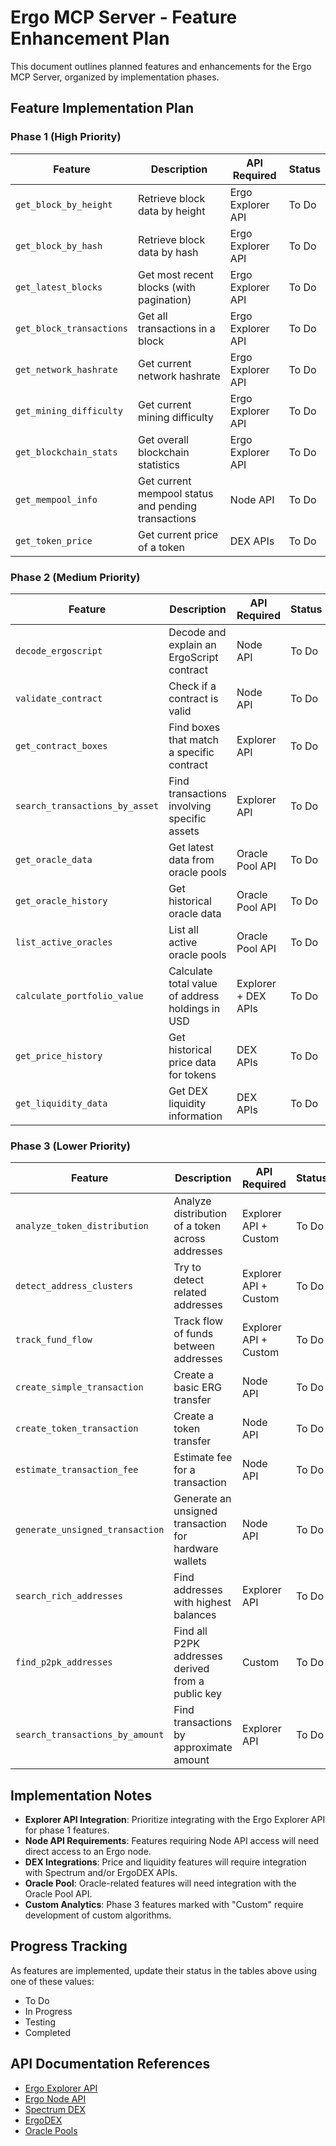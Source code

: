 # Ergo MCP Server - Feature Enhancement Plan

This document outlines planned features and enhancements for the Ergo MCP Server, organized by implementation phases.

## Feature Implementation Plan

### Phase 1 (High Priority)

| Feature | Description | API Required | Status |
|---------|-------------|--------------|--------|
| `get_block_by_height` | Retrieve block data by height | Ergo Explorer API | To Do |
| `get_block_by_hash` | Retrieve block data by hash | Ergo Explorer API | To Do |
| `get_latest_blocks` | Get most recent blocks (with pagination) | Ergo Explorer API | To Do |
| `get_block_transactions` | Get all transactions in a block | Ergo Explorer API | To Do |
| `get_network_hashrate` | Get current network hashrate | Ergo Explorer API | To Do |
| `get_mining_difficulty` | Get current mining difficulty | Ergo Explorer API | To Do |
| `get_blockchain_stats` | Get overall blockchain statistics | Ergo Explorer API | To Do |
| `get_mempool_info` | Get current mempool status and pending transactions | Node API | To Do |
| `get_token_price` | Get current price of a token | DEX APIs | To Do |

### Phase 2 (Medium Priority)

| Feature | Description | API Required | Status |
|---------|-------------|--------------|--------|
| `decode_ergoscript` | Decode and explain an ErgoScript contract | Node API | To Do |
| `validate_contract` | Check if a contract is valid | Node API | To Do |
| `get_contract_boxes` | Find boxes that match a specific contract | Explorer API | To Do |
| `search_transactions_by_asset` | Find transactions involving specific assets | Explorer API | To Do |
| `get_oracle_data` | Get latest data from oracle pools | Oracle Pool API | To Do |
| `get_oracle_history` | Get historical oracle data | Oracle Pool API | To Do |
| `list_active_oracles` | List all active oracle pools | Oracle Pool API | To Do |
| `calculate_portfolio_value` | Calculate total value of address holdings in USD | Explorer + DEX APIs | To Do |
| `get_price_history` | Get historical price data for tokens | DEX APIs | To Do |
| `get_liquidity_data` | Get DEX liquidity information | DEX APIs | To Do |

### Phase 3 (Lower Priority)

| Feature | Description | API Required | Status |
|---------|-------------|--------------|--------|
| `analyze_token_distribution` | Analyze distribution of a token across addresses | Explorer API + Custom | To Do |
| `detect_address_clusters` | Try to detect related addresses | Explorer API + Custom | To Do |
| `track_fund_flow` | Track flow of funds between addresses | Explorer API + Custom | To Do |
| `create_simple_transaction` | Create a basic ERG transfer | Node API | To Do |
| `create_token_transaction` | Create a token transfer | Node API | To Do |
| `estimate_transaction_fee` | Estimate fee for a transaction | Node API | To Do |
| `generate_unsigned_transaction` | Generate an unsigned transaction for hardware wallets | Node API | To Do |
| `search_rich_addresses` | Find addresses with highest balances | Explorer API | To Do |
| `find_p2pk_addresses` | Find all P2PK addresses derived from a public key | Custom | To Do |
| `search_transactions_by_amount` | Find transactions by approximate amount | Explorer API | To Do |

## Implementation Notes

- **Explorer API Integration**: Prioritize integrating with the Ergo Explorer API for phase 1 features.
- **Node API Requirements**: Features requiring Node API access will need direct access to an Ergo node.
- **DEX Integrations**: Price and liquidity features will require integration with Spectrum and/or ErgoDEX APIs.
- **Oracle Pool**: Oracle-related features will need integration with the Oracle Pool API.
- **Custom Analytics**: Phase 3 features marked with "Custom" require development of custom algorithms.

## Progress Tracking

As features are implemented, update their status in the tables above using one of these values:
- To Do
- In Progress
- Testing
- Completed

## API Documentation References

- [Ergo Explorer API](https://api.ergoplatform.com/api/v1/docs/)
- [Ergo Node API](https://github.com/ergoplatform/ergo/blob/master/src/main/resources/api/openapi.yaml)
- [Spectrum DEX](https://spectrum.fi/docs)
- [ErgoDEX](https://docs.ergodex.io/)
- [Oracle Pools](https://github.com/ergoplatform/oracle-core) 